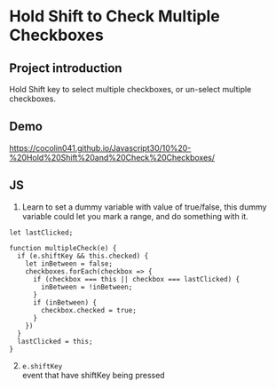 # Hold Shift to Check Multiple Checkboxes

## Project introduction
Hold Shift key to select multiple checkboxes, or un-select multiple checkboxes.

## Demo
https://cocolin041.github.io/Javascript30/10%20-%20Hold%20Shift%20and%20Check%20Checkboxes/

## JS
1. Learn to set a dummy variable with value of true/false, this dummy variable could let you mark a range, and do something with it.<br>
```
let lastClicked;
  
function multipleCheck(e) {
  if (e.shiftKey && this.checked) {
    let inBetween = false;
    checkboxes.forEach(checkbox => {
      if (checkbox === this || checkbox === lastClicked) {
        inBetween = !inBetween;
      }
      if (inBetween) {
        checkbox.checked = true;
      }
    })
  }
  lastClicked = this;
}
```
2. ```e.shiftKey```<br>
event that have shiftKey being pressed<br>